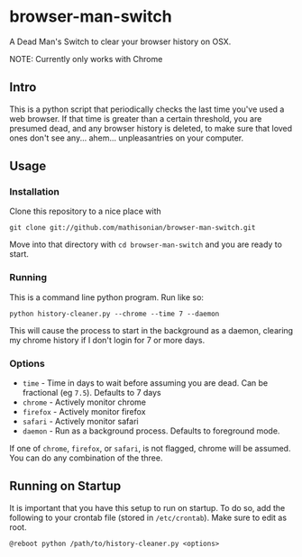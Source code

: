 browser-man-switch
==================

A Dead Man's Switch to clear your browser history on OSX.

NOTE: Currently only works with Chrome

Intro
-----

This is a python script that periodically checks the last time you've used a web browser. If that time is
greater than a certain threshold, you are presumed dead, and any browser history is deleted, to make sure that
loved ones don't see any... ahem... unpleasantries on your computer.

Usage
-----

### Installation

Clone this repository to a nice place with 

```
git clone git://github.com/mathisonian/browser-man-switch.git
```

Move into that directory with ```cd browser-man-switch``` and you are ready to start.

### Running

This is a command line python program. Run like so:

```
python history-cleaner.py --chrome --time 7 --daemon
```

This will cause the process to start in the background as a daemon, clearing my chrome history if I don't
login for 7 or more days. 

### Options

* `time` - Time in days to wait before assuming you are dead. Can be fractional (eg `7.5`). Defaults to 7 days
* `chrome` - Actively monitor chrome
* `firefox` - Actively monitor firefox
* `safari` - Actively monitor safari
* `daemon` - Run as a background process. Defaults to foreground mode.

If one of `chrome`, `firefox`, or `safari`, is not flagged, chrome will be assumed. You can do any combination of the three.

Running on Startup
---

It is important that you have this setup to run on startup. To do so, add the following to your crontab file (stored in `/etc/crontab`). Make sure to edit as root.

```
@reboot python /path/to/history-cleaner.py <options>
```
